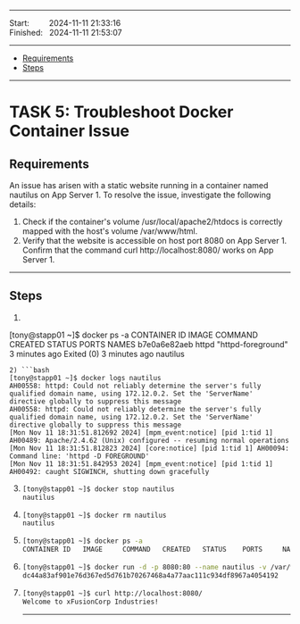 
------------------------------

Start: &nbsp;&nbsp;&nbsp;&nbsp;&nbsp;&nbsp;&nbsp;&nbsp;2024-11-11 21:33:16  
Finished: &nbsp;&nbsp;2024-11-11 21:53:07

------------------------------

- [Requirements](#requirements)
- [Steps](#steps)

------------------------------

# TASK 5: Troubleshoot Docker Container Issue

## Requirements

An issue has arisen with a static website running in a container named nautilus on App Server 1.
To resolve the issue, investigate the following details:
  1) Check if the container's volume /usr/local/apache2/htdocs is correctly mapped with the host's volume /var/www/html.
  2) Verify that the website is accessible on host port 8080 on App Server 1.
    Confirm that the command curl http://localhost:8080/ works on App Server 1.

------------------------------

## Steps

1) ```bash
  [tony@stapp01 ~]$ docker ps -a
  CONTAINER ID   IMAGE     COMMAND              CREATED         STATUS                     PORTS     NAMES
  b7e0a6e82aeb   httpd     "httpd-foreground"   3 minutes ago   Exited (0) 3 minutes ago             nautilus
   ```
2) ```bash
  [tony@stapp01 ~]$ docker logs nautilus
  AH00558: httpd: Could not reliably determine the server's fully qualified domain name, using 172.12.0.2. Set the 'ServerName' directive globally to suppress this message
  AH00558: httpd: Could not reliably determine the server's fully qualified domain name, using 172.12.0.2. Set the 'ServerName' directive globally to suppress this message
  [Mon Nov 11 18:31:51.812692 2024] [mpm_event:notice] [pid 1:tid 1] AH00489: Apache/2.4.62 (Unix) configured -- resuming normal operations
  [Mon Nov 11 18:31:51.812823 2024] [core:notice] [pid 1:tid 1] AH00094: Command line: 'httpd -D FOREGROUND'
  [Mon Nov 11 18:31:51.842953 2024] [mpm_event:notice] [pid 1:tid 1] AH00492: caught SIGWINCH, shutting down gracefully
   ```
3) ```bash
   [tony@stapp01 ~]$ docker stop nautilus
   nautilus
   ```
4) ```bash
   [tony@stapp01 ~]$ docker rm nautilus
   nautilus
   ```
5) ```bash
   [tony@stapp01 ~]$ docker ps -a
   CONTAINER ID   IMAGE     COMMAND   CREATED   STATUS    PORTS     NAMES
   ```
6) ```bash
   [tony@stapp01 ~]$ docker run -d -p 8080:80 --name nautilus -v /var/www/html:/usr/local/apache2/htdocs httpd:latest
   dc44a83af901e76d367ed5d761b70267468a4a77aac111c934df8967a4054192
   ```
7) ```bash
   [tony@stapp01 ~]$ curl http://localhost:8080/
   Welcome to xFusionCorp Industries!
   ```
   
   ------------------------------
